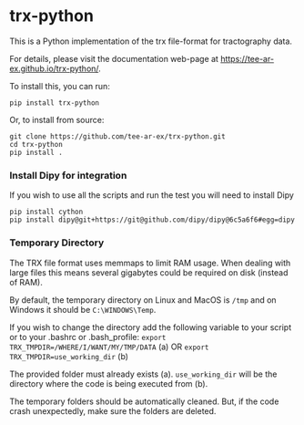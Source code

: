 # trx-python

This is a Python implementation of the trx file-format for tractography data.

For details, please visit the documentation web-page at https://tee-ar-ex.github.io/trx-python/.

To install this, you can run:

    pip install trx-python

Or, to install from source:

    git clone https://github.com/tee-ar-ex/trx-python.git
    cd trx-python
    pip install .

### Install Dipy for integration
If you wish to use all the scripts and run the test you will need to install Dipy

    pip install cython
    pip install dipy@git+https://git@github.com/dipy/dipy@6c5a6f6#egg=dipy

### Temporary Directory
The TRX file format uses memmaps to limit RAM usage. When dealing with large files this means several gigabytes could be required on disk (instead of RAM). 

By default, the temporary directory on Linux and MacOS is `/tmp` and on Windows it should be `C:\WINDOWS\Temp`.

If you wish to change the directory add the following variable to your script or to your .bashrc or .bash_profile:
`export TRX_TMPDIR=/WHERE/I/WANT/MY/TMP/DATA` (a)
OR
`export TRX_TMPDIR=use_working_dir` (b)

The provided folder must already exists (a). `use_working_dir` will be the directory where the code is being executed from (b).

The temporary folders should be automatically cleaned. But, if the code crash unexpectedly, make sure the folders are deleted.
